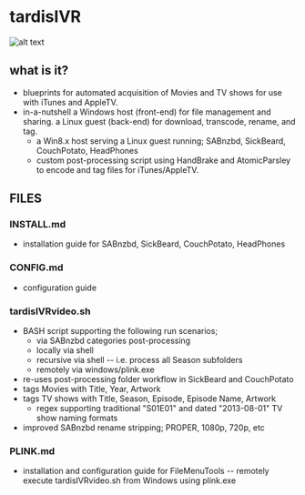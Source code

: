 # tardisIVR

![alt text](https://github.com/scrathe/tardisIVR/blob/master/tardisIVR.png?raw=true "tardisIVR Blueprint")

## what is it?
* blueprints for automated acquisition of Movies and TV shows for use with iTunes and AppleTV.
* in-a-nutshell a Windows host (front-end) for file management and sharing.  a Linux guest (back-end) for download, transcode, rename, and tag.
  * a Win8.x host serving a Linux guest running; SABnzbd, SickBeard, CouchPotato, HeadPhones
  * custom post-processing script using HandBrake and AtomicParsley to encode and tag files for iTunes/AppleTV.

## FILES
### INSTALL.md
* installation guide for SABnzbd, SickBeard, CouchPotato, HeadPhones

### CONFIG.md
* configuration guide
 
### tardisIVRvideo.sh
* BASH script supporting the following run scenarios;
  * via SABnzbd categories post-processing
  * locally via shell
  * recursive via shell -- i.e. process all Season subfolders
  * remotely via windows/plink.exe
* re-uses post-processing folder workflow in SickBeard and CouchPotato
* tags Movies with Title, Year, Artwork
* tags TV shows with Title, Season, Episode, Episode Name, Artwork
  * regex supporting traditional "S01E01" and dated "2013-08-01" TV show naming formats
* improved SABnzbd rename stripping; PROPER, 1080p, 720p, etc

### PLINK.md
* installation and configuration guide for FileMenuTools -- remotely execute tardisIVRvideo.sh from Windows using plink.exe
